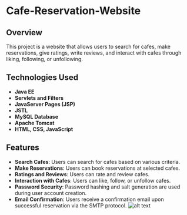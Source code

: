# Cafe-Reservation-Website

## Overview

This project is a website that allows users to search for cafes, make reservations, give ratings, write reviews, and interact with cafes through liking, following, or unfollowing.

## Technologies Used

- **Java EE**
- **Servlets and Filters**
- **JavaServer Pages (JSP)**
- **JSTL**
- **MySQL Database**
- **Apache Tomcat**
- **HTML, CSS, JavaScript**

## Features

- **Search Cafes**: Users can search for cafes based on various criteria.
- **Make Reservations**: Users can book reservations at selected cafes.
- **Ratings and Reviews**: Users can rate and review cafes.
- **Interaction with Cafes**: Users can like, follow, or unfollow cafes.
- **Password Security**: Password hashing and salt generation are used during user account creation.
- **Email Confirmation**: Users receive a confirmation email upon successful reservation via the SMTP protocol.
![alt text](https://github.com/[username]/[reponame]/blob/[branch]/image.jpg?raw=true)
